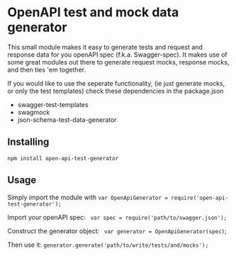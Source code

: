 # OpenAPI test and mock data generator
This small module makes it easy to generate tests and request and response data for you openAPI spec (f.k.a. Swagger-spec).
It makes use of some great modules out there to generate request mocks, response mocks, and then ties 'em together.

If you would like to use the seperate functionality, (ie just generate mocks, or only the test templates) check these dependencies in the package.json

- swagger-test-templates
- swagmock
- json-schema-test-data-generator



## Installing
`npm install open-api-test-generator`

## Usage
Simply import the module with
`var OpenApiGenerator = require('open-api-test-generator');`

Import your openAPI spec:
` var spec = require('path/to/swagger.json');`

Construct the generator object:
` var generator = OpenApiGenerator(spec)`;

Then use it:
`generator.generate('path/to/write/tests/and/mocks');`

